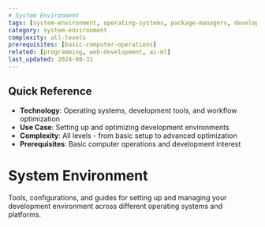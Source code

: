```yaml
---
# System Environment
tags: [system-environment, operating-systems, package-managers, development-tools, workflow, productivity]
category: system-environment
complexity: all-levels
prerequisites: [basic-computer-operations]
related: [programming, web-development, ai-ml]
last_updated: 2024-08-31
---
```


## Quick Reference
- **Technology**: Operating systems, development tools, and workflow optimization
- **Use Case**: Setting up and optimizing development environments
- **Complexity**: All levels - from basic setup to advanced optimization
- **Prerequisites**: Basic computer operations and development interest

# System Environment

Tools, configurations, and guides for setting up and managing your development environment across different operating systems and platforms.

